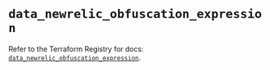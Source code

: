 # `data_newrelic_obfuscation_expression`

Refer to the Terraform Registry for docs: [`data_newrelic_obfuscation_expression`](https://registry.terraform.io/providers/newrelic/newrelic/3.57.0/docs/data-sources/obfuscation_expression).
